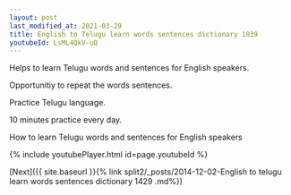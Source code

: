 ```yaml
---
layout: post
last_modified_at: 2021-03-29
title: English to Telugu learn words sentences dictionary 1039 
youtubeId: LsML4QkV-uQ
---
```

 
 
Helps to learn Telugu words and sentences for English speakers.

Opportunitiy to repeat the words sentences. 

Practice Telugu language. 
 
10 minutes practice every day. 
 
How to learn Telugu words and sentences for English speakers 
 
{% include youtubePlayer.html id=page.youtubeId %}
 
 
[Next]({{ site.baseurl }}{% link  split2/_posts/2014-12-02-English to telugu learn words sentences dictionary 1429 .md%})
 
